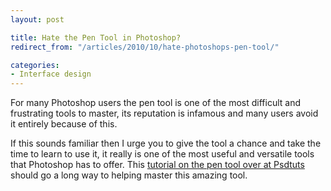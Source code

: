 ```yaml
---
layout: post

title: Hate the Pen Tool in Photoshop?
redirect_from: "/articles/2010/10/hate-photoshops-pen-tool/"

categories:
- Interface design
---
```


For many Photoshop users the pen tool is one of the most difficult and frustrating tools to master, its reputation is infamous and many users avoid it entirely because of this.

If this sounds familiar then I urge you to give the tool a chance and take the time to learn to use it, it really is one of the most useful and versatile tools that Photoshop has to offer. This [tutorial on the pen tool over at Psdtuts]( http://psd.tutsplus.com/tutorials/tools-tips/photoshops-pen-tool-the-comprehensive-guide/) should go a long way to helping master this amazing tool.